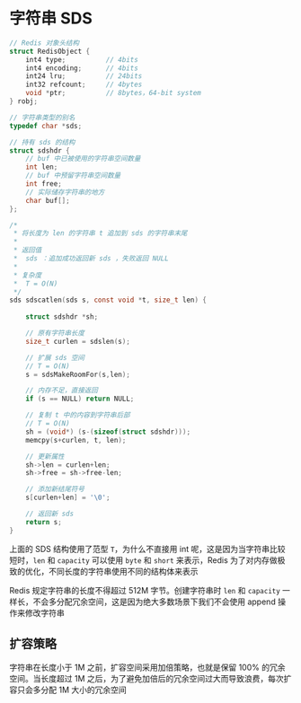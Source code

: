 # 字符串 SDS

``` C
// Redis 对象头结构
struct RedisObject {
    int4 type;          // 4bits
    int4 encoding;      // 4bits
    int24 lru;          // 24bits
    int32 refcount;     // 4bytes
    void *ptr;          // 8bytes，64-bit system
} robj;
```

``` C
// 字符串类型的别名
typedef char *sds;

// 持有 sds 的结构
struct sdshdr {
    // buf 中已被使用的字符串空间数量
    int len;
    // buf 中预留字符串空间数量
    int free;
    // 实际储存字符串的地方
    char buf[];
};
```

``` C
/*
 * 将长度为 len 的字符串 t 追加到 sds 的字符串末尾
 *
 * 返回值
 *  sds ：追加成功返回新 sds ，失败返回 NULL
 *
 * 复杂度
 *  T = O(N)
 */
sds sdscatlen(sds s, const void *t, size_t len) {
    
    struct sdshdr *sh;

    // 原有字符串长度
    size_t curlen = sdslen(s);

    // 扩展 sds 空间
    // T = O(N)
    s = sdsMakeRoomFor(s,len);

    // 内存不足，直接返回
    if (s == NULL) return NULL;

    // 复制 t 中的内容到字符串后部
    // T = O(N)
    sh = (void*) (s-(sizeof(struct sdshdr)));
    memcpy(s+curlen, t, len);

    // 更新属性
    sh->len = curlen+len;
    sh->free = sh->free-len;

    // 添加新结尾符号
    s[curlen+len] = '\0';

    // 返回新 sds
    return s;
}
```

上面的 SDS 结构使用了范型 `T`，为什么不直接用 int 呢，这是因为当字符串比较短时，`len` 和 `capacity` 可以使用 `byte` 和 `short` 来表示，Redis 为了对内存做极致的优化，不同长度的字符串使用不同的结构体来表示  

Redis 规定字符串的长度不得超过 512M 字节。创建字符串时 `len` 和 `capacity` 一样长，不会多分配冗余空间，这是因为绝大多数场景下我们不会使用 append 操作来修改字符串  

## 扩容策略

字符串在长度小于 1M 之前，扩容空间采用加倍策略，也就是保留 100% 的冗余空间。当长度超过 1M 之后，为了避免加倍后的冗余空间过大而导致浪费，每次扩容只会多分配 1M 大小的冗余空间